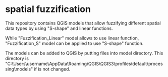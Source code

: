 # spatial fuzzification
This repository contains QGIS models that allow fuzzifying different spatial data types by using "S-shape" and linear functions.

While "Fuzzification_Linear" model allows to use linear function, "Fuzzification_S" model can be applied to use "S-shape" function.

The models can be added to QGIS by putting files into model directory. This directory is "C:\Users\username\AppData\Roaming\QGIS\QGIS3\profiles\default\processing\models" if is not changed.
